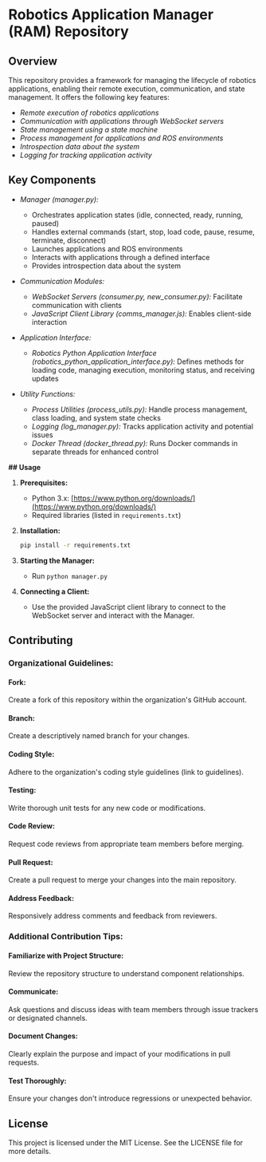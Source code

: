 # Robotics Application Manager (RAM) Repository

## Overview

This repository provides a framework for managing the lifecycle of robotics applications, enabling their remote execution, communication, and state management. It offers the following key features:

- *Remote execution of robotics applications*
- *Communication with applications through WebSocket servers*
- *State management using a state machine*
- *Process management for applications and ROS environments*
- *Introspection data about the system*
- *Logging for tracking application activity*

## Key Components

- *Manager (manager.py):*
    - Orchestrates application states (idle, connected, ready, running, paused)
    - Handles external commands (start, stop, load code, pause, resume, terminate, disconnect)
    - Launches applications and ROS environments
    - Interacts with applications through a defined interface
    - Provides introspection data about the system
      
- *Communication Modules:*
    - *WebSocket Servers (consumer.py, new_consumer.py):* Facilitate communication with clients
    - *JavaScript Client Library (comms_manager.js):* Enables client-side interaction
      
- *Application Interface:*
    - *Robotics Python Application Interface (robotics_python_application_interface.py):* Defines methods for loading code, managing execution, monitoring status, and receiving updates
      
- *Utility Functions:*
    - *Process Utilities (process_utils.py):* Handle process management, class loading, and system state checks
    - *Logging (log_manager.py):* Tracks application activity and potential issues
    - *Docker Thread (docker_thread.py):* Runs Docker commands in separate threads for enhanced control

 **## Usage**

1. **Prerequisites:**
    - Python 3.x: [https://www.python.org/downloads/](https://www.python.org/downloads/)
    - Required libraries (listed in `requirements.txt`)

2. **Installation:**
    ```bash
    pip install -r requirements.txt
    ```

3. **Starting the Manager:**
    - Run `python manager.py`

4. **Connecting a Client:**
    - Use the provided JavaScript client library to connect to the WebSocket server and interact with the Manager.


## Contributing

### Organizational Guidelines:


#### Fork:
Create a fork of this repository within the organization's GitHub account.


#### Branch:
Create a descriptively named branch for your changes.


#### Coding Style:
Adhere to the organization's coding style guidelines (link to guidelines).


#### Testing:
Write thorough unit tests for any new code or modifications.


#### Code Review:
Request code reviews from appropriate team members before merging.


#### Pull Request:
Create a pull request to merge your changes into the main repository.


#### Address Feedback:
Responsively address comments and feedback from reviewers.


### Additional Contribution Tips:

#### Familiarize with Project Structure: 
Review the repository structure to understand component relationships.


#### Communicate:
Ask questions and discuss ideas with team members through issue trackers or designated channels.


#### Document Changes:
Clearly explain the purpose and impact of your modifications in pull requests.


#### Test Thoroughly:
Ensure your changes don't introduce regressions or unexpected behavior.


## License

This project is licensed under the MIT License. See the LICENSE file for more details.
